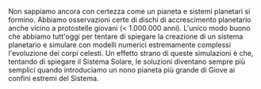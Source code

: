 Non sappiamo ancora con certezza come un pianeta e sistemi planetari si formino. Abbiamo osservazioni certe di dischi di accrescimento planetario anche vicino a protostelle giovani (< 1.000.000 anni). L'unico modo buono che abbiamo tutt'oggi per tentare di spiegare la creazione di un sistema planetario e simulare con modelli numerici estremamente complessi l'evoluzione dei corpi celesti. Un effetto strano di queste simulazioni è che, tentando di spiegare il Sistema Solare, le soluzioni diventano sempre più semplici quando introduciamo un nono pianeta più grande di Giove ai confini estremi del Sistema.
